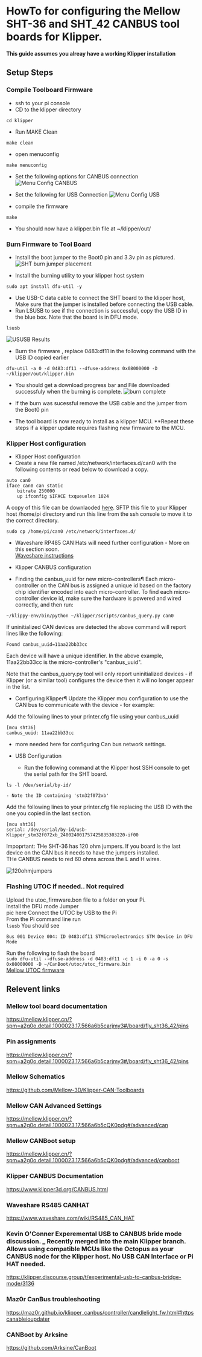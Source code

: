 # HowTo for configuring the Mellow SHT-36 and SHT_42 CANBUS tool boards for Klipper. 



**This guide assumes you alreay have a working Klipper installation**

## Setup Steps

### Compile Toolboard Firmware
- ssh to your pi console
- CD to the klipper directory
```
cd klipper
```
- Run MAKE Clean
```
make clean
```
- open menuconfig
```
make menuconfig
```
- Set the following options for CANBUS connection     
![Menu Config CANBUS](./images/makemenuconfig_screenshot.png)

- Set the following for USB Connection
![Menu Config USB](./images/makemenuconfig_screenshot_USB.png)
- compile the firmware
```
make
```
- You should now have a klipper.bin file at ~/klipper/out/

### Burn Firmware to Tool Board

- Install the boot jumper to the Boot0 pin and 3.3v pin as pictured. 
![SHT burn jumper placement](https://mellow.klipper.cn/images/boards/fly_sht36_42/usbflash.png)

- Install the burning utility to your klipper host system
```
sudo apt install dfu-util -y
```
- Use USB-C data cable to connect the SHT board to the klipper host, Make sure that the jumper is installed before connecting the USB cable.      
- Run LSUSB to see if the connection is successful, copy the USB ID in the blue box. Note that the board is in DFU mode. 
```
lsusb
```
![USUSB Results](https://mellow.klipper.cn/images/boards/fly_sht36_42/6.png)

- Burn the firmware , replace 0483:df11 in the following command with the USB ID copied earlier
```
dfu-util -a 0 -d 0483:df11 --dfuse-address 0x08000000 -D ~/klipper/out/klipper.bin
```

- You should get a download progress bar and File downloaded successfuly when the burning is complete. 
![burn complete](https://mellow.klipper.cn/images/boards/fly_sht36_42/7.png)

- If the burn was sucessful remove the USB cable and the jumper from the Boot0 pin
- The tool board is now ready to install as a klipper MCU. 
**Repeat these steps if a klipper update requires flashing new firmware to the MCU. 


### Klipper Host configuration

- Klipper Host configuration
- Create a new file named /etc/network/interfaces.d/can0 with the following contents or read below to download a copy. 
```
auto can0
iface can0 can static
    bitrate 250000
    up ifconfig $IFACE txqueuelen 1024
```
 A copy of this file can be downlaoded [here](./can0). SFTP this file to your Klipper host /home/pi directory and run this line from the ssh console to move it to the correct directory.
```
sudo cp /home/pi/can0 /etc/network/interfaces.d/
```
 - Waveshare RP485 CAN Hats will need further configuration - More on this section soon.       
    [Waveshare instructions](https://www.waveshare.com/wiki/RS485_CAN_HAT)      

- Klipper CANBUS configuration
 - Finding the canbus_uuid for new micro-controllers¶
  Each micro-controller on the CAN bus is assigned a unique id based on the factory chip identifier encoded into each micro-controller. To find each micro-controller     device id, make sure the hardware is powered and wired correctly, and then run:


```
~/klippy-env/bin/python ~/klipper/scripts/canbus_query.py can0
```
  If uninitialized CAN devices are detected the above command will report lines like the following:


```
Found canbus_uuid=11aa22bb33cc
```
  Each device will have a unique identifier. In the above example, 11aa22bb33cc is the micro-controller's "canbus_uuid".

   Note that the canbus_query.py tool will only report uninitialized devices - if Klipper (or a similar tool) configures the device then it will no longer appear in      the list.

 - Configuring Klipper¶
  Update the Klipper mcu configuration to use the CAN bus to communicate with the device - for example:

Add the following lines to your printer.cfg file using your canbus_uuid
```
[mcu sht36]
canbus_uuid: 11aa22bb33cc
```
 - more needed here for configuring Can bus network settings. 

- USB Configuration
    - Run the following command at the Klipper host SSH console to get the serial path for the SHT board.
```
ls -l /dev/serial/by-id/
```
    - Note the ID containing 'stm32f072xb'

Add the following lines to your printer.cfg file replacing the USB ID with the one you copied in the last section. 
```
[mcu sht36]
serial: /dev/serial/by-id/usb-Klipper_stm32f072xb_240024001757425835303220-if00
```

Impoprtant: THe SHT-36 has 120 ohm jumpers. If you board is the last device on the CAN bus it needs to have the jumpers installed.       
THe CANBUS needs to red 60 ohms across the L and H wires.       

![120ohmjumpers](https://images-ext-2.discordapp.net/external/AhDBNpPmY22nRogGiSHUVf7SwN5Kett6VqNQmTyCJAs/https/ae01.alicdn.com/kf/S5f3ad70f268b49789afed9aa07f0cf78H.jpg?width=331&height=662)

### Flashing UTOC if needed.. Not required
Upload the utoc_firmware.bon file to a folder on your Pi.      
install the DFU mode Jumper           
pic here
Connect the UTOC by USB to the Pi      
From the Pi command line run      
```lsusb```
You should see     
```pi@VZero:~ $ lsusb
Bus 001 Device 004: ID 0483:df11 STMicroelectronics STM Device in DFU Mode
```
Run the following to flash the board      
```sudo dfu-util --dfuse-address -d 0483:df11 -c 1 -i 0 -a 0 -s 0x08000000 -D ~/CanBoot/utoc/utoc_firmware.bin```      
[Mellow UTOC firmware](./firmware/UTOC/utoc_firmware.bin)


## Relevent links      
### Mellow tool board documentation      
https://mellow.klipper.cn/?spm=a2g0o.detail.1000023.17.566a6b5carjmy3#/board/fly_sht36_42/pins      

### Pin assignments      
https://mellow.klipper.cn/?spm=a2g0o.detail.1000023.17.566a6b5carjmy3#/board/fly_sht36_42/pins      

### Mellow Schematics        
https://github.com/Mellow-3D/Klipper-CAN-Toolboards      

### Mellow CAN Advanced Settings
https://mellow.klipper.cn/?spm=a2g0o.detail.1000023.17.566a6b5cQK0pdg#/advanced/can

### Mellow CANBoot setup
https://mellow.klipper.cn/?spm=a2g0o.detail.1000023.17.566a6b5cQK0pdg#/advanced/canboot

### Klipper CANBUS Documentation     
https://www.klipper3d.org/CANBUS.html      

### Waveshare RS485 CANHAT
https://www.waveshare.com/wiki/RS485_CAN_HAT

### Kevin O'Conner Experemental USB to CANBUS bride mode discussion. _ Recently merged into the main Klipper branch. Allows using compatible MCUs like the Octopus as your CANBUS node for the Klipper host. No USB CAN Interface or Pi HAT needed. 
https://klipper.discourse.group/t/experimental-usb-to-canbus-bridge-mode/3136

### Maz0r CanBus troubleshooting
https://maz0r.github.io/klipper_canbus/controller/candlelight_fw.html#httpscanableioupdater

### CANBoot by Arksine
https://github.com/Arksine/CanBoot


